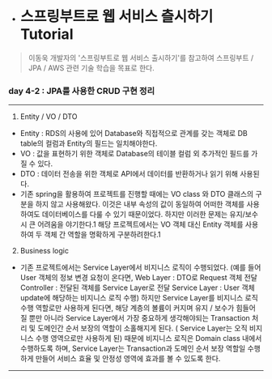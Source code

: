 - 스프링부트로 웹 서비스 츨시하기 Tutorial
  ========================================

> 이동욱 개발자의 '스프링부트로 웹 서비스 출시하기'를 참고하여
> 스프링부트 / JPA / AWS 관련 기술 학습을 목표로 한다.

### day 4-2 : JPA를 사용한 CRUD 구현 정리

---

1. Entity / VO / DTO
 - Entity : RDS의 사용에 있어 Database와 직접적으로 관계를 갖는 객체로 DB table의 컬럼과 Entity의 필드는 일치해야한다.
 - VO :  값을 표현하기 위한 객체로 Database의 테이블 컬럼 외 추가적인 필드를 가질 수 있다.
 - DTO : 데이터 전송을 위한 객체로 API에서 데이터를 반환하거나 읽기 위해 사용된다.
- 기존 spring을 활용하여 프로젝트를 진행할 때에는 VO class 와 DTO 클래스의 구분을 하지 않고 사용해왔다. 이것은 내부 속성의 값이 동일하여
어떠한 객체를 사용하여도 데이터베이스를 다룰 수 있기 때문이었다. 하지만 이러한 문제는 유지/보수 시 큰 어려움을 야기한다.1
해당 프로젝트에서는 VO 객체 대신 Entity 객체를 사용하여 두 객체 간 역할을 명확하게 구분하려한다.1

2. Business logic
 - 기존 프로젝트에서는 Service Layer에서 비지니스 로직이 수행되었다.
 (예를 들어 User 객체의 정보 변경 요청이 온다면,
 Web Layer : DTO로 Request 객체 전달
 Controller : 전달된 객체를 Service Layer로 전달
 Service Layer : User 객체 update에 해당하는 비지니스 로직 수행)
 하지만 Service Layer를 비지니스 로직 수행 역할로만 사용하게 된다면, 해당 계층의 볼륨이 커지며 유지 / 보수가 힘들어 질 뿐만 아니라
 Service Layer에서 가장 중요하게 생각해야되는 Transaction 처리 및 도메인간 순서 보장의 역할이 소홀해지게 된다. ( Service Layer는 오직 비지니스 수행 영역으로만 사용하게 된)
 때문에 비지니스 로직은 Domain class 내에서 수행하도록 하며, Service Layer는 Transaction과 도메인 순서 보장 역할일 수행하게 만들어
 서비스 효율 및 안정성 영역에 효과를 볼 수 있도록 한다.

---




